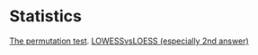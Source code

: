 # Statistics

[The permutation test](https://www.youtube.com/watch?v=GmvpsJHGCxQ ). 
[LOWESSvsLOESS (especially 2nd answer)](https://stats.stackexchange.com/questions/161069/difference-between-loess-and-lowess/472370#472370)
